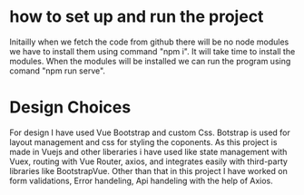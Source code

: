 # how to set up and run the project

Initailly when we fetch the code from github there will be no node modules we have to install them using command "npm i".
It will take time to install the modules. When the modules will be installed we can run the program using comand "npm run serve".

# Design Choices

For design I have used Vue Bootstrap and custom Css.
Botstrap is used for layout management and css for styling the coponents.
As this project is made in Vuejs and other liberaries i have used like state management with Vuex, routing with Vue Router, axios, and integrates easily with third-party libraries like BootstrapVue.
Other than that in this project I have worked on form validations, Error handeling, Api handeling with the help of Axios.
